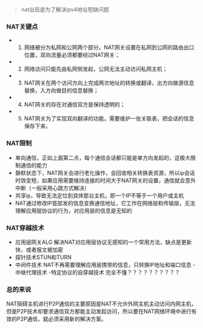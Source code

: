 > nat出现是为了解决ipv4地址短缺问题

### NAT关键点
- 1. 网络被分为私网和公网两个部分，NAT网关设置在私网到公网的路由出口位置，双向流量必须都要经过NAT网关；
- 2. 网络访问只能先由私网侧发起，公网无法主动访问私网主机； 
- 3. NAT网关在两个访问方向上完成两次地址的转换或翻译，出方向做源信息替换，入方向做目的信息替换； 
- 4. NAT网关的存在对通信双方是保持透明的； 
- 5. NAT网关为了实现双向翻译的功能，需要维护一张关联表，把会话的信息保存下来。

### NAT限制
- 单向通信，正如上面第二点，每个通信会话都只能是单方向发起的，这极大限制通信的能力
- 静默状态下，NAT网关会进行老化操作，会回收相关转换表资源，所以ip会话时效变短，如果应用需要维持连接的时间大于NAT网关的设置，通信就会意外中断（一般采用心跳方式解决）
- 共享ip，导致无法定位到具体那台主机，即一个IP不等于一个用户或主机
- NAT通过修改IP首部发的信息变换通信地址，它工作在网络层和传输层，无法理解应用层协议的行为，对应用层的信息是无知的

### NAT穿越技术
- 应用层网关ALG
解决NAT对应用层协议无感知的一个常用方法，缺点是更新快，或者报文被加密
- 探针技术STUN和TURN
- 中间件技术
NAT不再需要理解应用层携带的信息，只转换IP地址和端口信息
-中继代理技术
-特定协议的自穿越技术
完全不懂？？？？？？？？？？

### 总的来说
NAT阻碍主机进行P2P通信的主要原因是NAT不允许外网主机主动访问内网主机，但是P2P技术却要求通信双方都能主动发起访问，所以要在NAT网络环境中进行有效的P2P通信，就必须采用新的解决方案。



